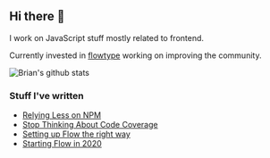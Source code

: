 ## Hi there 👋

I work on JavaScript stuff mostly related to frontend.

Currently invested in [flowtype](https://github.com/facebook/flow/commit/282b2e5b1f1525c0eb2b41719ec2ff89d3c21cd6) working on improving the community.

<img
  src="https://github-readme-stats.vercel.app/api?username=brianzchen&show_icons=true"
  alt="Brian's github stats"
/>

### Stuff I've written
<!-- BLOG-POST-LIST:START -->
- [Relying Less on NPM](https://medium.com/@brianzchen/relying-less-on-npm-a9c0d831c76e?source=rss-556b010ce597------2)
- [Stop Thinking About Code Coverage](https://medium.com/swlh/stop-thinking-about-code-coverage-eb71909b5b2?source=rss-556b010ce597------2)
- [Setting up Flow the right way](https://medium.com/swlh/setting-up-flow-the-right-way-ff122d0030ec?source=rss-556b010ce597------2)
- [Starting Flow in 2020](https://medium.com/swlh/starting-flow-in-2020-cfd9187c2900?source=rss-556b010ce597------2)
<!-- BLOG-POST-LIST:END -->
